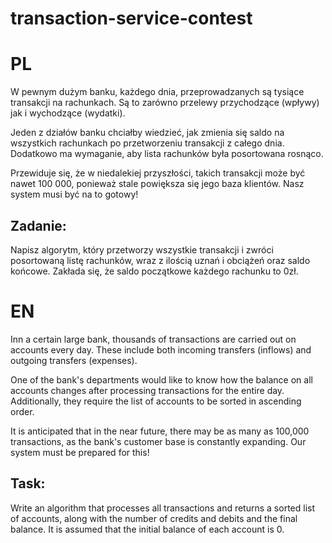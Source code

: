 # transaction-service-contest
# PL

W pewnym dużym banku, każdego dnia, przeprowadzanych są tysiące transakcji na rachunkach. 
Są to zarówno przelewy przychodzące (wpływy) jak i wychodzące (wydatki).

Jeden z działów banku chciałby wiedzieć, jak zmienia się saldo na wszystkich rachunkach po przetworzeniu transakcji z całego dnia. 
Dodatkowo ma wymaganie, aby lista rachunków była posortowana rosnąco.

Przewiduje się, że w niedalekiej przyszłości, takich transakcji może być nawet 100 000, ponieważ stale powiększa się jego baza klientów. 
Nasz system musi być na to gotowy!

## Zadanie:
Napisz algorytm, który przetworzy wszystkie transakcji i zwróci posortowaną listę rachunków, wraz z ilością uznań i obciążeń oraz saldo końcowe.
Zakłada się, że saldo początkowe każdego rachunku to 0zł.

# EN
Inn a certain large bank, thousands of transactions are carried out on accounts every day.
These include both incoming transfers (inflows) and outgoing transfers (expenses).

One of the bank's departments would like to know how the balance on all accounts changes after processing transactions for the entire day.
Additionally, they require the list of accounts to be sorted in ascending order.

It is anticipated that in the near future, there may be as many as 100,000 transactions, as the bank's customer base is constantly expanding.
Our system must be prepared for this!

## Task:
Write an algorithm that processes all transactions and returns a sorted list of accounts, along with the number of credits and debits and the final balance.
It is assumed that the initial balance of each account is 0.

